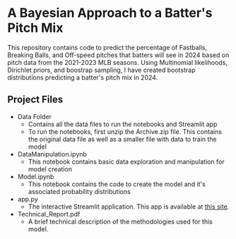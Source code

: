 # A Bayesian Approach to a Batter's Pitch Mix

This repository contains code to predict the percentage of Fastballs, Breaking Balls, and Off-speed pitches that batters will see in 2024 based on pitch data from the 2021-2023 MLB seasons. Using Multinomial likelihoods, Dirichlet priors, and boostrap sampling, I have created bootstrap distributions predicting a batter's pitch mix in 2024.

## Project Files
- Data Folder
  - Contains all the data files to run the notebooks and Streamlit app
  - To run the notebooks, first unzip the Archive.zip file. This contains the original data file as well as a smaller file with data to train the model
- DataManipulation.ipynb
  - This notebook contains basic data exploration and manipulation for model creation
- Model.ipynb
  - This notebook contains the code to create the model and it's associated probability distributions
- app.py
  - The interactive Streamlit application. This app is available at [this site](https://batter-pitch-mix.streamlit.app/).
- Technical_Report.pdf
  - A brief technical description of the methodologies used for this model.
